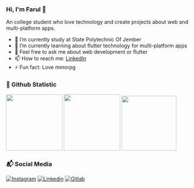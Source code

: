 ### Hi, I'm Farul 💫

An college student who love technology and create projects about web and multi-platform apps.

- 🔭 I’m currently study at State Polytechnic Of Jember
- 🌱 I’m currently learning about flutter technology for multi-platform apps
- 💬 Feel free to ask me about web development or flutter
- 📫 How to reach me: [LinkedIn](https://www.linkedin.com/in/farulwananda/)
- ⚡ Fun fact: Love mmorpg

### 🚀 Github Statistic

<div>
  <img height="154" src="https://github-readme-stats.vercel.app/api?username=farulwananda&show_icons=true&theme=dracula&count_private=true&locale=en&hide=stars"  />
  <img height="154" src="https://github-readme-stats.vercel.app/api/top-langs/?username=farulwananda&layout=compact&theme=dracula&hide=java,html,css,cmake,c,swift,kotlin,shell,objective-c,blade,c%2B%2B&langs_count=6"  />
  <img height="150" src="https://github-readme-stats.vercel.app/api/wakatime?username=farulwananda&layout=compact&theme=dracula&langs_count=5" />
</div>

### 📬 Social Media

[![Instagram](https://img.shields.io/badge/Instagram-E4405F?style=for-the-badge&logo=instagram&logoColor=white)](https://www.instagram.com/farulwananda/)
[![Linkedin](https://img.shields.io/badge/LinkedIn-0077B5?style=for-the-badge&logo=linkedin&logoColor=white)](https://www.linkedin.com/in/farulwananda/)
[![Gitlab](https://img.shields.io/badge/GitLab-330F63?style=for-the-badge&logo=gitlab&logoColor=white)](https://gitlab.com/farulwananda)
